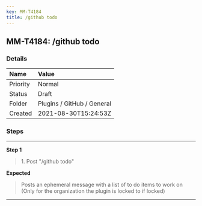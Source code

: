 ```yaml
---
key: MM-T4184
title: /github todo
---
```


## MM-T4184: /github todo

### Details

| Name     | Value                      |
| :------- | :------------------------- |
| Priority | Normal                     |
| Status   | Draft                      |
| Folder   | Plugins / GitHub / General |
| Created  | 2021-08-30T15:24:53Z       |

### Steps

<hr/>

**Step 1**

> <article>1. Post &quot;/github todo&quot;</article>

**Expected**

> <article>Posts an ephemeral message with a list of to do items to work on  <br />(Only for the organization the plugin is locked to if locked)</article>

<hr/>
